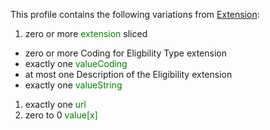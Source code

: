 This profile contains the following variations from [Extension](http://hl7.org/fhir/STU3/Extension):

1. zero or more <span style='color:green'> extension </span>  sliced
  * zero or more Coding for Eligbility Type extension
  * exactly one <span style='color:green'> valueCoding </span> 
  * at most one Description of the Eligibility extension
  * exactly one <span style='color:green'> valueString </span> 
1. exactly one <span style='color:green'> url </span> 
1. zero to 0 <span style='color:green'> value[x] </span> 